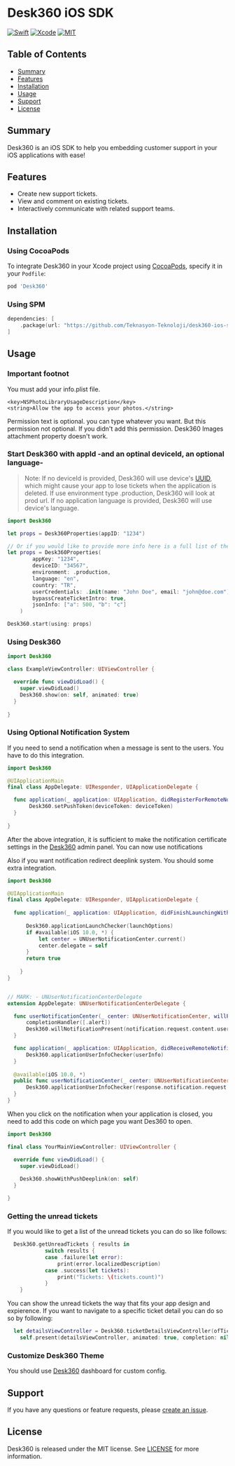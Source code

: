 # Desk360 iOS SDK

<p align="left">
  <a href="https://swift.org"><img src="https://img.shields.io/badge/Swift-5-orange.svg" alt="Swift"/></a>
  <a href="https://developer.apple.com/xcode"><img src="https://img.shields.io/badge/Xcode-10-blue.svg" alt="Xcode"></a>
  <a href="https://github.com/Teknasyon-Teknoloji/desk360-ios-sdk/blob/master/LICENSE"><img src="https://img.shields.io/badge/License-MIT-red.svg" alt="MIT"></a>
</p>

## Table of Contents

- [Summary](#summary)
- [Features](#features)
- [Installation](#installation)
- [Usage](#usage)
- [Support](#support)
- [License](#license)

## Summary

Desk360 is an iOS SDK to help you embedding customer support in your iOS applications with ease!

## Features

- Create new support tickets.
- View and comment on existing tickets.
- Interactively communicate with related support teams.

## Installation

### Using CocoaPods

To integrate Desk360 in your Xcode project using [CocoaPods](https://cocoapods.org), specify it in your `Podfile`:

```ruby
pod 'Desk360'
```

### Using SPM

```swift
dependencies: [
    .package(url: "https://github.com/Teknasyon-Teknoloji/desk360-ios-sdk", .branch("master"))
]
```

## Usage

### Important footnot

You must add your info.plist file.
```
<key>NSPhotoLibraryUsageDescription</key>
<string>Allow the app to access your photos.</string>
```
Permission text is optional. you can type whatever you want. But this permission not optional. If you didn't add this permission. Desk360 Images attachment property doesn't work.

### Start Desk360 with appId -and an optinal deviceId, an optional language-

> Note: If no deviceId is provided, Desk360 will use device's [UUID](https://developer.apple.com/documentation/foundation/uuid), which might cause your app to lose tickets when the application is deleted. If use environment type .production, Desk360 will look at prod url. If no application language is provided, Desk360 will use device's language.

```swift
import Desk360

let props = Desk360Properties(appID: "1234")

// Or if you would like to provide more info here is a full list of the params
let props = Desk360Properties(
        appKey: "1234",
        deviceID: "34567",
        environment: .production,
        language: "en",
        country: "TR",
        userCredentials: .init(name: "John Doe", email: "john@doe.com"),
        bypassCreateTicketIntro: true,
        jsonInfo: ["a": 500, "b": "c"]
    )

Desk360.start(using: props)
```

### Using Desk360

```swift
import Desk360

class ExampleViewController: UIViewController {

  override func viewDidLoad() {
    super.viewDidLoad()
    Desk360.show(on: self, animated: true)
  }
  
}
```

### Using Optional Notification System
If you need to send a notification when a message is sent to the users. You have to do this integration.


```swift
import Desk360

@UIApplicationMain
final class AppDelegate: UIResponder, UIApplicationDelegate {

  func application(_ application: UIApplication, didRegisterForRemoteNotificationsWithDeviceToken deviceToken: Data) {
       Desk360.setPushToken(deviceToken: deviceToken)
  }
  
}
```
After the above integration, it is sufficient to make the notification certificate settings in the [Desk360](https://desk360.com/) admin panel. You can now use notifications

Also if you want notification redirect deeplink system. You should some extra integration.


```swift
import Desk360

@UIApplicationMain
final class AppDelegate: UIResponder, UIApplicationDelegate {
  
  func application(_ application: UIApplication, didFinishLaunchingWithOptions launchOptions: [UIApplication.LaunchOptionsKey: Any]?) -> Bool {
  
      Desk360.applicationLaunchChecker(launchOptions)
      if #available(iOS 10.0, *) {
          let center = UNUserNotificationCenter.current()
          center.delegate = self
      }
      return true
      
    }
}


// MARK: - UNUserNotificationCenterDelegate
extension AppDelegate: UNUserNotificationCenterDelegate {

  func userNotificationCenter(_ center: UNUserNotificationCenter, willPresent notification: UNNotification, withCompletionHandler completionHandler: @escaping (UNNotificationPresentationOptions) -> Void) {
      completionHandler([.alert])
      Desk360.willNotificationPresent(notification.request.content.userInfo)
  }

  func application(_ application: UIApplication, didReceiveRemoteNotification userInfo: [AnyHashable: Any], fetchCompletionHandler completionHandler: @escaping (UIBackgroundFetchResult) -> Void) {
      Desk360.applicationUserInfoChecker(userInfo)
  }
  
  @available(iOS 10.0, *)
  public func userNotificationCenter(_ center: UNUserNotificationCenter, didReceive response: UNNotificationResponse, withCompletionHandler completionHandler: @escaping () -> Void) {
      Desk360.applicationUserInfoChecker(response.notification.request.content.userInfo)
  }
}
```

When you click on the notification when your application is closed, you need to add this code on which page you want Des360 to open.

```swift
import Desk360

final class YourMainViewController: UIViewController {

  override func viewDidLoad() {
    super.viewDidLoad()
    
    Desk360.showWithPushDeeplink(on: self)
  }

}
```


### Getting the unread tickets
If you would like to get a list of the unread tickets you can do so like follows:
```swift
  Desk360.getUnreadTickets { results in
			switch results {
			case .failure(let error):
				print(error.localizedDescription)
			case .success(let tickets):
				print("Tickets: \(tickets.count)")
			}	
	}
```

You can show the unread tickets the way that fits your app design and expierence. If you want to navigate to a specific ticket 
detail you can do so so by following:

```swift
  let detailsViewController = Desk360.ticketDetailsViewController(ofTicket: unreadTicket)
	self.present(detailsViewController, animated: true, completion: nil)
```

### Customize Desk360 Theme

You should use [Desk360](https://desk360.com/) dashboard for custom config.

## Support

If you have any questions or feature requests, please [create an issue](https://github.com/Teknasyon-Teknoloji/desk360-ios-sdk/issues/new).

## License

Desk360 is released under the MIT license. See [LICENSE](https://github.com/Teknasyon-Teknoloji/desk360-ios-sdk/blob/master/LICENSE) for more information.
